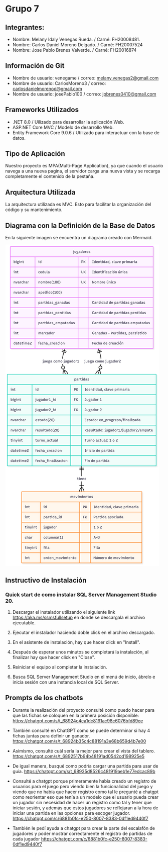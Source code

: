 # Grupo 7
## Integrantes: 

- Nombre: Melany Idaly Venegas Rueda. / Carné: FH20008481. 
- Nombre: Carlos Daniel Moreno Delgado. / Carné: FH20007524
- Nombre: Jose Pablo Brenes Valverde. / Carné: FH20016874

## Información de Git

- Nombre de usuario: venegame / correo: melany.venegas2@gmail.com
- Nombre de usuario: CarlosMoreno3 / correo: carlosdanielmorenod@gmail.com
- Nombre de usuario: josePablo100 / correo: jpbrenes0410@gmail.com

## Frameworks Utilizados

- .NET 8.0 / Uilizado para desarrollar la aplicación Web. 
- ASP.NET Core MVC / Modelo de desarrollo Web.
- Entity Framework Core 9.0.6 / Utilizado para interactuar con la base de datos.

## Tipo de Aplicación

Nuestro proyecto es MPA(Multi-Page Application), ya que cuando el usuario navega a una nueva pagina, el servidor carga una nueva vista y se recarga completamente el contenido de la pestaña. 

## Arquitectura Utilizada

La arquitectura utilizada es MVC. Esto para facilitar la organización del código y su mantenimiento. 

## Diagrama con la Definición de la Base de Datos

En la siguiente imagen se encuentra un diagrama creado con Mermaid. 

![alt text](<Mermaid Diagram.png>)

## Instructivo de Instalación

### Quick start de como instalar SQL Server Management Studio 20. 

1. Descargar el instalador utilizando el siguiente link https://aka.ms/ssmsfullsetup en donde se descargala el archivo ejecutable. 

2. Ejecutar el instalador haciendo doble click en el archivo descargado.

3. En el asistente de instalación, hay que hacer click en "Install". 

4. Después de esperar unos minutos se completará la instalación, al finalizar hay que hacer click en "Close". 

5. Reiniciar el equipo al completar la instalación. 

6. Busca SQL Server Management Studio en el menú de inicio, ábrelo e inicia sesión con una instancia local de SQL Server. 

## Prompts de los chatbots

- Durante la realización del proyecto consulté como puedo hacer para que las fichas se coloquen en la primera posición disponible: https://chatgpt.com/s/t_68924c4ca1dc8191ac98c6076bfd89ee

- También consulté en ChatGPT como se puede determinar si hay 4 fichas juntas para definir un ganador. https://chatgpt.com/s/t_68924b35c4c88191a3e68b659d4b7e00

- Asimismo, consulté cuál sería la mejor para crear el vista del tablero. https://chatgpt.com/s/t_6892517b94b48191ad0542cd198925e5

- De igual manera, busqué como podría cargar una partida para usar de guia. https://chatgpt.com/s/t_68935d8526c481919aeb1e77edcac89b

- Consulté a chatgpt porque primeramente había creado un registro de usuarios para el juego pero viendo bien la funcionalidad del juego y viendo que no había que hacer registro como tal le pregunté a chatgpt como reorientar eso que tenía a un modelo que el usuario pueda crear un jugador sin necesidad de hacer un registro como tal y tener que iniciar sesión, y además que estos jugadores se reflejaran a la hora de iniciar una partida en las opciones para escoger jugador. https://chatgpt.com/c/6881b0fc-e250-8007-8383-0df1ed9440f7

- También le pedí ayuda a chatgpt para crear la parte del escalafón de jugadores y poder mostrar correctamente el registro de partidas de cada jugador https://chatgpt.com/c/6881b0fc-e250-8007-8383-0df1ed9440f7
